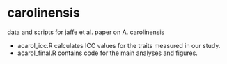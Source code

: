 # carolinensis
data and scripts for jaffe et al. paper on A. carolinensis

- acarol_icc.R calculates ICC values for the traits measured in our study.
- acarol_final.R contains code for the main analyses and figures.
